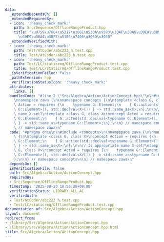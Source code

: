 ```yaml
---
data:
  _extendedDependsOn: []
  _extendedRequiredBy:
  - icon: ':heavy_check_mark:'
    path: Src/Sequence/OfflineRangeProduct.hpp
    title: "\u9759\u7684\u5217\u306E\u533A\u9593\u30AF\u30A8\u30EA\u3092\u30AA\u30D5\
      \u30E9\u30A4\u30F3\u51E6\u7406\u3059\u308B"
  _extendedVerifiedWith:
  - icon: ':heavy_check_mark:'
    path: Test/AtCoder/abc223_h.test.cpp
    title: Test/AtCoder/abc223_h.test.cpp
  - icon: ':heavy_check_mark:'
    path: Test/LC/staticrmq/OfflineRangeProduct.test.cpp
    title: Test/LC/staticrmq/OfflineRangeProduct.test.cpp
  _isVerificationFailed: false
  _pathExtension: hpp
  _verificationStatusIcon: ':heavy_check_mark:'
  attributes:
    links: []
  bundledCode: "#line 2 \"Src/Algebra/Action/ActionConcept.hpp\"\n\n#include <concepts>\n\
    \nnamespace zawa {\n\nnamespace concepts {\n\ntemplate <class G, class X>\nconcept\
    \ Action = requires {\n    typename G::Element;\n    { G::action(std::declval<typename\
    \ G::Element>(), std::declval<X>()) } -> std::same_as<X>;\n};\n\n// Is appropriate\
    \ name X-set?\ntemplate <class G, class X>\nconcept Acted = requires {\n    typename\
    \ G::Element;\n    { G::acted(std::declval<typename G::Element>(), std::declval<X>())\
    \ } -> std::same_as<typename G::Element>;\n};\n\n} // namespace concepts\n\n}\
    \ // namespace zawa\n"
  code: "#pragma once\n\n#include <concepts>\n\nnamespace zawa {\n\nnamespace concepts\
    \ {\n\ntemplate <class G, class X>\nconcept Action = requires {\n    typename\
    \ G::Element;\n    { G::action(std::declval<typename G::Element>(), std::declval<X>())\
    \ } -> std::same_as<X>;\n};\n\n// Is appropriate name X-set?\ntemplate <class\
    \ G, class X>\nconcept Acted = requires {\n    typename G::Element;\n    { G::acted(std::declval<typename\
    \ G::Element>(), std::declval<X>()) } -> std::same_as<typename G::Element>;\n\
    };\n\n} // namespace concepts\n\n} // namespace zawa\n"
  dependsOn: []
  isVerificationFile: false
  path: Src/Algebra/Action/ActionConcept.hpp
  requiredBy:
  - Src/Sequence/OfflineRangeProduct.hpp
  timestamp: '2025-08-20 18:56:28+09:00'
  verificationStatus: LIBRARY_ALL_AC
  verifiedWith:
  - Test/AtCoder/abc223_h.test.cpp
  - Test/LC/staticrmq/OfflineRangeProduct.test.cpp
documentation_of: Src/Algebra/Action/ActionConcept.hpp
layout: document
redirect_from:
- /library/Src/Algebra/Action/ActionConcept.hpp
- /library/Src/Algebra/Action/ActionConcept.hpp.html
title: Src/Algebra/Action/ActionConcept.hpp
---
```

